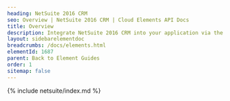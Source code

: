 ```yaml
---
heading: NetSuite 2016 CRM
seo: Overview | NetSuite 2016 CRM | Cloud Elements API Docs
title: Overview
description: Integrate NetSuite 2016 CRM into your application via the Cloud Elements APIs.
layout: sidebarelementdoc
breadcrumbs: /docs/elements.html
elementId: 1687
parent: Back to Element Guides
order: 1
sitemap: false
---
```


{% include netsuite/index.md %}
